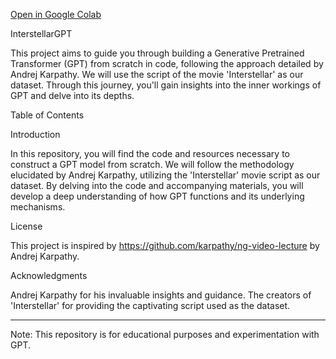 [Open in Google Colab](https://colab.research.google.com/drive/18o4ZNXJa1Ob4aozG4yV0zyD-lHMFE-dB#scrollTo=h5hjCcLDr2WC)


InterstellarGPT

This project aims to guide you through building a Generative Pretrained Transformer (GPT) from scratch in code, following the approach detailed by Andrej Karpathy. We will use the script of the movie 'Interstellar' as our dataset. Through this journey, you'll gain insights into the inner workings of GPT and delve into its depths.

Table of Contents

Introduction

In this repository, you will find the code and resources necessary to construct a GPT model from scratch. We will follow the methodology elucidated by Andrej Karpathy, utilizing the 'Interstellar' movie script as our dataset. By delving into the code and accompanying materials, you will develop a deep understanding of how GPT functions and its underlying mechanisms.

License

This project is inspired by https://github.com/karpathy/ng-video-lecture by Andrej Karpathy.


Acknowledgments

Andrej Karpathy for his invaluable insights and guidance.
The creators of 'Interstellar' for providing the captivating script used as the dataset.



---
Note: This repository is for educational purposes and experimentation with GPT.


